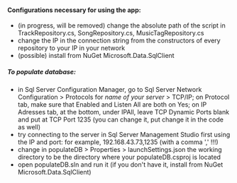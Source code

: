 #### Configurations necessary for using the app:

- (in progress, will be removed) change the absolute path of the script in TrackRepository.cs, SongRepository.cs, MusicTagRepository.cs
- change the IP in the connection string from the constructors of every repository to your IP in your network
- (possible) install from NuGet Microsoft.Data.SqlClient

##### To populate database:
- in Sql Server Configuration Manager, go to Sql Server Network Configuration > Protocols for *name of your server* > TCP/IP; on Protocol tab, make sure that Enabled and Listen All are both on Yes; on IP Adresses tab, at the bottom, under IPAll, leave TCP Dynamic Ports blank and put at TCP Port 1235 (you can change it, put change it in the code as well)
- try connecting to the server in Sql Server Management Studio first using the IP and port: for example, 192.168.43.73,1235 (with a comma ',' !!!)
- change in populateDB > Properties > launchSettings.json the working directory to be the directory where your populateDB.csproj is located
- open populateDB.sln and run it (if you don't have it, install from NuGet Microsoft.Data.SqlClient)
